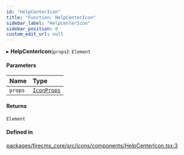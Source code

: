 ```yaml
---
id: "HelpCenterIcon"
title: "Function: HelpCenterIcon"
sidebar_label: "HelpCenterIcon"
sidebar_position: 0
custom_edit_url: null
---
```


▸ **HelpCenterIcon**(`props`): `Element`

#### Parameters

| Name | Type |
| :------ | :------ |
| `props` | [`IconProps`](../types/IconProps.md) |

#### Returns

`Element`

#### Defined in

[packages/firecms_core/src/icons/components/HelpCenterIcon.tsx:3](https://github.com/FireCMSco/firecms/blob/d45f3739/packages/firecms_core/src/icons/components/HelpCenterIcon.tsx#L3)
